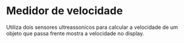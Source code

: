 # Medidor de velocidade

Utiliza dois sensores ultreassonicos para calcular a velocidade de um objeto que passa frente mostra a velocidade no display.

